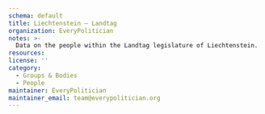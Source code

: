 ```yaml
---
schema: default
title: Liechtenstein — Landtag
organization: EveryPolitician
notes: >-
  Data on the people within the Landtag legislature of Liechtenstein.
resources:
license: ''
category:
  - Groups & Bodies
  - People
maintainer: EveryPolitician
maintainer_email: team@everypolitician.org
---
```

